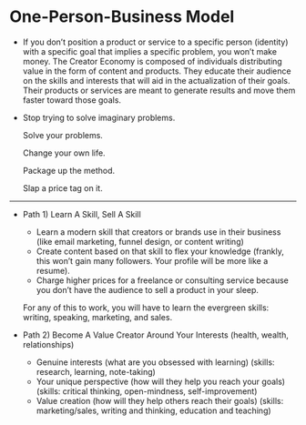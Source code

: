 # One-Person-Business Model

- If you don’t position a product or service to a specific person (identity) with a specific goal that implies a specific problem, you won’t make money. The Creator Economy is composed of individuals distributing value in the form of content and products. They educate their audience on the skills and interests that will aid in the actualization of their goals. Their products or services are meant to generate results and move them faster toward those goals.

  
- Stop trying to solve imaginary problems.
    
  Solve your problems.
    
  Change your own life.
    
  Package up the method.
    
  Slap a price tag on it.

---

- Path 1) Learn A Skill, Sell A Skill
  - Learn a modern skill that creators or brands use in their business (like email marketing, funnel design, or content writing)
  - Create content based on that skill to flex your knowledge (frankly, this won’t gain many followers. Your profile will be more like a resume).
  - Charge higher prices for a freelance or consulting service because you don’t have the audience to sell a product in your sleep.
 
  For any of this to work, you will have to learn the evergreen skills: writing, speaking, marketing, and sales.

- Path 2) Become A Value Creator Around Your Interests (health, wealth, relationships)
  - Genuine interests (what are you obsessed with learning) (skills: research, learning, note-taking)
  - Your unique perspective (how will they help you reach your goals) (skills: critical thinking, open-mindness, self-improvement)
  - Value creation (how will they help others reach their goals) (skills: marketing/sales, writing and thinking, education and teaching)
